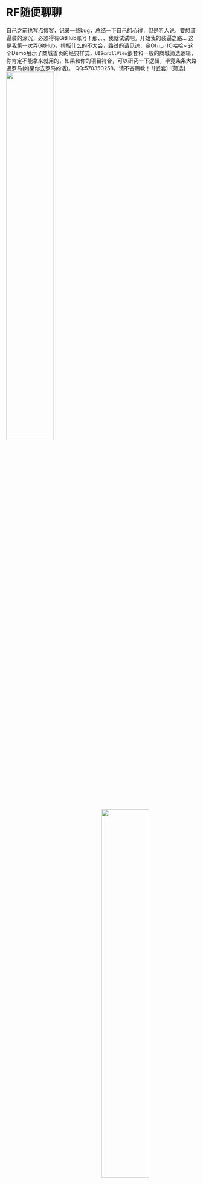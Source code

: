 # RF随便聊聊
自己之前也写点博客，记录一些bug，总结一下自己的心得，但是听人说，要想装逼装的深沉，必须得有GitHub账号！那、、、我就试试吧。开始我的装逼之路...
这是我第一次弄GitHub，排版什么的不太会，路过的请见谅，😀O(∩_∩)O哈哈~
这个Demo展示了商城首页的经典样式，`UIScrollView`嵌套和一般的商城筛选逻辑，你肯定不能拿来就用的，如果和你的项目符合，可以研究一下逻辑，毕竟条条大路通罗马(如果你去罗马的话)。
QQ:570350258，请不吝赐教！
<img src="https://img-blog.csdnimg.cn/20190128152047210.gif" width = 50% height = 50% div align=left />![嵌套]
<img src="https://img-blog.csdnimg.cn/20190128152114701.gif" width = 50% height = 50% div align=right />![筛选]

